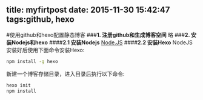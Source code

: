 title: myfirtpost
date: 2015-11-30 15:42:47
tags:github, hexo
---
#使用github和hexo配置静态博客
###**1. 注册github和生成博客空间**
略
###**2. 安装Nodejs和hexo**
####**2.1 安装Nodejs**
[Node.JS](www.nodejs.org)
####**2.2 安装Hexo**
NodeJS安装好后使用下面命令安装Hexo:
```bash
npm install -g hexo
```
新建一个博客存储目录，进入目录后执行以下命令:
```bash
hexo init
npm install
```
